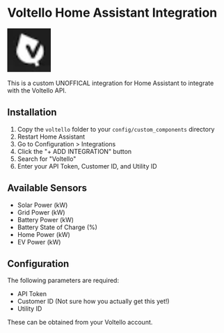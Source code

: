 # Voltello Home Assistant Integration

![Voltello Icon](icon.png)

This is a custom UNOFFICAL integration for Home Assistant to integrate with the Voltello API.



## Installation

1. Copy the `voltello` folder to your `config/custom_components` directory
2. Restart Home Assistant
3. Go to Configuration > Integrations
4. Click the "+ ADD INTEGRATION" button
5. Search for "Voltello"
6. Enter your API Token, Customer ID, and Utility ID

## Available Sensors

- Solar Power (kW)
- Grid Power (kW)
- Battery Power (kW)
- Battery State of Charge (%)
- Home Power (kW)
- EV Power (kW)

## Configuration

The following parameters are required:

- API Token
- Customer ID (Not sure how you actually get this yet!)
- Utility ID

These can be obtained from your Voltello account.